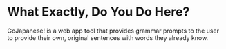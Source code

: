 # What Exactly, Do You Do Here?
GoJapanese! is a web app tool that provides grammar prompts to the user to provide their own, original sentences with
words they already know.


